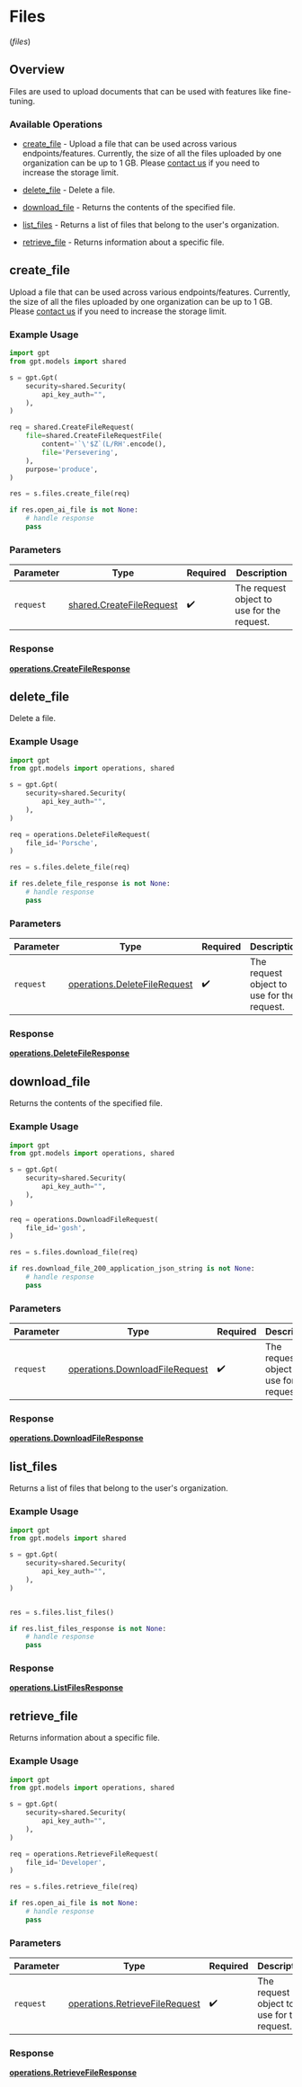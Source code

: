 # Files
(*files*)

## Overview

Files are used to upload documents that can be used with features like fine-tuning.

### Available Operations

* [create_file](#create_file) - Upload a file that can be used across various endpoints/features. Currently, the size of all the files uploaded by one organization can be up to 1 GB. Please [contact us](https://help.openai.com/) if you need to increase the storage limit.

* [delete_file](#delete_file) - Delete a file.
* [download_file](#download_file) - Returns the contents of the specified file.
* [list_files](#list_files) - Returns a list of files that belong to the user's organization.
* [retrieve_file](#retrieve_file) - Returns information about a specific file.

## create_file

Upload a file that can be used across various endpoints/features. Currently, the size of all the files uploaded by one organization can be up to 1 GB. Please [contact us](https://help.openai.com/) if you need to increase the storage limit.


### Example Usage

```python
import gpt
from gpt.models import shared

s = gpt.Gpt(
    security=shared.Security(
        api_key_auth="",
    ),
)

req = shared.CreateFileRequest(
    file=shared.CreateFileRequestFile(
        content='`\'$Z`(L/RH'.encode(),
        file='Persevering',
    ),
    purpose='produce',
)

res = s.files.create_file(req)

if res.open_ai_file is not None:
    # handle response
    pass
```

### Parameters

| Parameter                                                            | Type                                                                 | Required                                                             | Description                                                          |
| -------------------------------------------------------------------- | -------------------------------------------------------------------- | -------------------------------------------------------------------- | -------------------------------------------------------------------- |
| `request`                                                            | [shared.CreateFileRequest](../../models/shared/createfilerequest.md) | :heavy_check_mark:                                                   | The request object to use for the request.                           |


### Response

**[operations.CreateFileResponse](../../models/operations/createfileresponse.md)**


## delete_file

Delete a file.

### Example Usage

```python
import gpt
from gpt.models import operations, shared

s = gpt.Gpt(
    security=shared.Security(
        api_key_auth="",
    ),
)

req = operations.DeleteFileRequest(
    file_id='Porsche',
)

res = s.files.delete_file(req)

if res.delete_file_response is not None:
    # handle response
    pass
```

### Parameters

| Parameter                                                                    | Type                                                                         | Required                                                                     | Description                                                                  |
| ---------------------------------------------------------------------------- | ---------------------------------------------------------------------------- | ---------------------------------------------------------------------------- | ---------------------------------------------------------------------------- |
| `request`                                                                    | [operations.DeleteFileRequest](../../models/operations/deletefilerequest.md) | :heavy_check_mark:                                                           | The request object to use for the request.                                   |


### Response

**[operations.DeleteFileResponse](../../models/operations/deletefileresponse.md)**


## download_file

Returns the contents of the specified file.

### Example Usage

```python
import gpt
from gpt.models import operations, shared

s = gpt.Gpt(
    security=shared.Security(
        api_key_auth="",
    ),
)

req = operations.DownloadFileRequest(
    file_id='gosh',
)

res = s.files.download_file(req)

if res.download_file_200_application_json_string is not None:
    # handle response
    pass
```

### Parameters

| Parameter                                                                        | Type                                                                             | Required                                                                         | Description                                                                      |
| -------------------------------------------------------------------------------- | -------------------------------------------------------------------------------- | -------------------------------------------------------------------------------- | -------------------------------------------------------------------------------- |
| `request`                                                                        | [operations.DownloadFileRequest](../../models/operations/downloadfilerequest.md) | :heavy_check_mark:                                                               | The request object to use for the request.                                       |


### Response

**[operations.DownloadFileResponse](../../models/operations/downloadfileresponse.md)**


## list_files

Returns a list of files that belong to the user's organization.

### Example Usage

```python
import gpt
from gpt.models import shared

s = gpt.Gpt(
    security=shared.Security(
        api_key_auth="",
    ),
)


res = s.files.list_files()

if res.list_files_response is not None:
    # handle response
    pass
```


### Response

**[operations.ListFilesResponse](../../models/operations/listfilesresponse.md)**


## retrieve_file

Returns information about a specific file.

### Example Usage

```python
import gpt
from gpt.models import operations, shared

s = gpt.Gpt(
    security=shared.Security(
        api_key_auth="",
    ),
)

req = operations.RetrieveFileRequest(
    file_id='Developer',
)

res = s.files.retrieve_file(req)

if res.open_ai_file is not None:
    # handle response
    pass
```

### Parameters

| Parameter                                                                        | Type                                                                             | Required                                                                         | Description                                                                      |
| -------------------------------------------------------------------------------- | -------------------------------------------------------------------------------- | -------------------------------------------------------------------------------- | -------------------------------------------------------------------------------- |
| `request`                                                                        | [operations.RetrieveFileRequest](../../models/operations/retrievefilerequest.md) | :heavy_check_mark:                                                               | The request object to use for the request.                                       |


### Response

**[operations.RetrieveFileResponse](../../models/operations/retrievefileresponse.md)**


